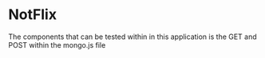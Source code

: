 # NotFlix
The components that can be tested within in this application is the GET and POST within the
mongo.js file
